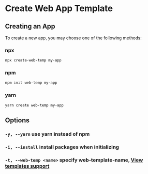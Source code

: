 # Create Web App Template

## Creating an App

To create a new app, you may choose one of the following methods:

### npx

```sh
npx create-web-temp my-app
```

### npm

```sh
npm init web-temp my-app
```

### yarn

```sh
yarn create web-temp my-app
```

## Options

### `-y, --yarn` use yarn instead of npm

### `-i, --install` install packages when initializing

### `-t, --web-temp <name>` specify web-template-name, [View templates support](https://github.com/Arman19941113/create-web-temp-packages)
